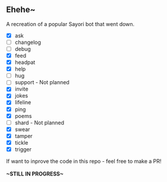 ## Ehehe~

A recreation of a popular Sayori bot that went down.

- [x] ask 
- [ ] changelog
- [ ] debug
- [x] feed
- [x] headpat
- [x] help
- [ ] hug
- [ ] support - Not planned
- [x] invite
- [x] jokes
- [x] lifeline
- [x] ping
- [x] poems
- [ ] shard - Not planned
- [x] swear
- [x] tamper
- [x] tickle
- [x] trigger

If want to inprove the code in this repo - feel free to make a PR!
<br>
<br>
**\~STILL IN PROGRESS\~**
